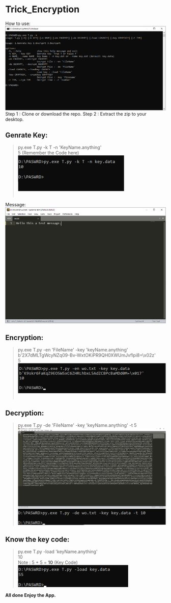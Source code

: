# Trick_Encryption
How to use:
<img src="images/use.png" alt="no_image"><br>
Step 1 : Clone or download the repo.
Step 2 : Extract the zip to your desktop.

## Genrate Key:<br>
> py.exe T.py -k T -n 'KeyName.anything'<br>
> 5 (Remember the Code here)<br>
<img src="images/keygen.png" alt="no_image"><br><br>

Message: <img src="images/msg.png" alt="no_image"><br>
## Encryption:<br>
> py.exe T.py -en 'FileName' -key 'keyName.anything'<br>
> b'2X7dMLTgWcyNZq09-Bv-WxtOKiPR9QH0XWUmJvflpi8=\x02z'<br>
> 5<br>
<img src="images/enmsg.png" alt="no_image"><br><br>

## Decryption:<br>
> py.exe T.py -de 'FileName' -key 'keyName.anything' -t 5<br>
<img src="images/demsg.png" alt="no_image"><br>
<img src="images/decode.png" alt="no_image"><br>

## Know the key code:<br>
> py.exe T.py -load 'keyName.anything'<br>
> 10<br>
> Note : 5 + 5 = <b>10</b> (Key Code)<br>
<img src="images/keycode.png" alt="no_image"><br>


<b> All done Enjoy the App.</b>
